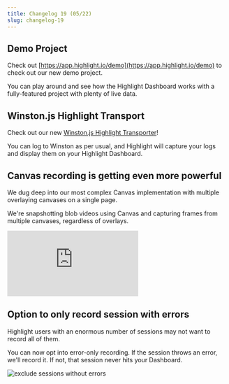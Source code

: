 ```yaml
---
title: Changelog 19 (05/22)
slug: changelog-19
---
```


## Demo Project

Check out [https://app.highlight.io/demo](https://app.highlight.io/demo) to check out our new demo project.

You can play around and see how the Highlight Dashboard works with a fully-featured project with plenty of live data.

## Winston.js Highlight Transport

Check out our new [Winston.js Highlight Transporter](https://www.highlight.io/docs/getting-started/backend-logging/js/winston)!

You can log to Winston as per usual, and Highlight will capture your logs and display them on your Highlight Dashboard.

## Canvas recording is getting even more powerful

We dug deep into our most complex Canvas implementation with multiple overlaying canvases on a single page.

We're snapshotting blob videos using Canvas and capturing frames from multiple canvases, regardless of overlays.

<div style={{position: "relative", paddingBottom: "64.90384615384616%", height: 0 }}>
    <iframe src="https://www.loom.com/embed/ebb971bf5fdd4aaf9ae1924e7e536fb7" frameborder="0" webkitallowfullscreen mozallowfullscreen allowfullscreen style={{position: "absolute", top: 0, left: 0, width: "100%", height: "100%"}}></iframe>
</div>

## Option to only record session with errors

Highlight users with an enormous number of sessions may not want to record all of them.

You can now opt into error-only recording. If the session throws an error, we'll record it. If not, that session never hits your Dashboard.

![exclude sessions without errors](/images/changelog/exclude-sessions-without-errors.png)